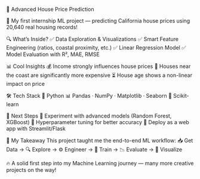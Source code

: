 🏡 Advanced House Price Prediction

🚀 My first internship ML project — predicting California house prices using 20,640 real housing records!

🔍 What’s Inside?
✅ Data Exploration & Visualizations
✅ Smart Feature Engineering (ratios, coastal proximity, etc.)
✅ Linear Regression Model
✅ Model Evaluation with R², MAE, RMSE

📊 Cool Insights
💰 Income strongly influences house prices
🌊 Houses near the coast are significantly more expensive
⏳ House age shows a non-linear impact on price

🛠️ Tech Stack
🐍 Python
📊 Pandas · NumPy · Matplotlib · Seaborn
🤖 Scikit-learn

🚧 Next Steps
🔹 Experiment with advanced models (Random Forest, XGBoost)
🔹 Hyperparameter tuning for better accuracy
🔹 Deploy as a web app with Streamlit/Flask

🙌 My Takeaway
This project taught me the end-to-end ML workflow:
📥 Get Data → 🔍 Explore → ⚙️ Engineer → 🤖 Train → 📉 Evaluate → 🎨 Visualize

🔥 A solid first step into my Machine Learning journey — many more creative projects on the way!
